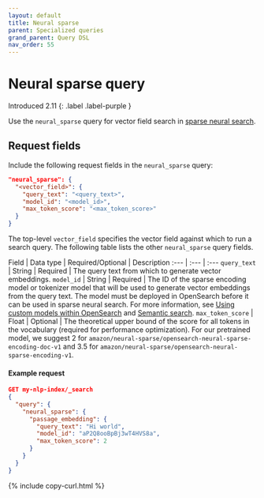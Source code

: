 ```yaml
---
layout: default
title: Neural sparse
parent: Specialized queries
grand_parent: Query DSL
nav_order: 55
---
```


# Neural sparse query
Introduced 2.11
{: .label .label-purple }

Use the `neural_sparse` query for vector field search in [sparse neural search]({{site.url}}{{site.baseurl}}/search-plugins/neural-sparse-search/). 

## Request fields

Include the following request fields in the `neural_sparse` query:

```json
"neural_sparse": {
  "<vector_field>": {
    "query_text": "<query_text>",
    "model_id": "<model_id>",
    "max_token_score": "<max_token_score>"
  }
}
```

The top-level `vector_field` specifies the vector field against which to run a search query. The following table lists the other `neural_sparse` query fields.

Field | Data type | Required/Optional | Description
:--- | :--- | :--- 
`query_text` | String | Required | The query text from which to generate vector embeddings. 
`model_id` | String | Required | The ID of the sparse encoding model or tokenizer model that will be used to generate vector embeddings from the query text. The model must be deployed in OpenSearch before it can be used in sparse neural search. For more information, see [Using custom models within OpenSearch]({{site.url}}{{site.baseurl}}/ml-commons-plugin/ml-framework/) and [Semantic search]({{site.url}}{{site.baseurl}}/ml-commons-plugin/semantic-search/).
`max_token_score` | Float | Optional | The theoretical upper bound of the score for all tokens in the vocabulary (required for performance optimization). For our pretrained model, we suggest 2 for `amazon/neural-sparse/opensearch-neural-sparse-encoding-doc-v1` and 3.5 for `amazon/neural-sparse/opensearch-neural-sparse-encoding-v1`.

#### Example request

```json
GET my-nlp-index/_search
{
  "query": {
    "neural_sparse": {
      "passage_embedding": {
        "query_text": "Hi world",
        "model_id": "aP2Q8ooBpBj3wT4HVS8a",
        "max_token_score": 2
      }
    }
  }
}
```
{% include copy-curl.html %}